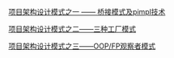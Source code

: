 [项目架构设计模式之一 —— 桥接模式及pimpl技术](http://note.youdao.com/noteshare?id=ed4629e0daef3a048be90ee3349733e9&sub=EC6D608D67F442F7B86AF0D1F94E9F75)

[项目架构设计模式之二——三种工厂模式](http://note.youdao.com/noteshare?id=4fabfc7eba9db6df8bfb21b94268f739&sub=12F183DD4BDD4EA4814E7141E67E442D)

[项目架构设计模式之三——OOP/FP观察者模式](http://note.youdao.com/noteshare?id=65814b4e4b0f424b80865b9d91c3769f&sub=BFA3E32401BF4961BE2A80F8A7B381A2)
